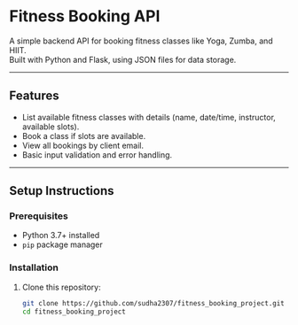 # Fitness Booking API

A simple backend API for booking fitness classes like Yoga, Zumba, and HIIT.  
Built with Python and Flask, using JSON files for data storage.

---

## Features

- List available fitness classes with details (name, date/time, instructor, available slots).  
- Book a class if slots are available.  
- View all bookings by client email.  
- Basic input validation and error handling.  

---

## Setup Instructions

### Prerequisites

- Python 3.7+ installed  
- `pip` package manager  

### Installation

1. Clone this repository:  
   ```bash
   git clone https://github.com/sudha2307/fitness_booking_project.git
   cd fitness_booking_project

